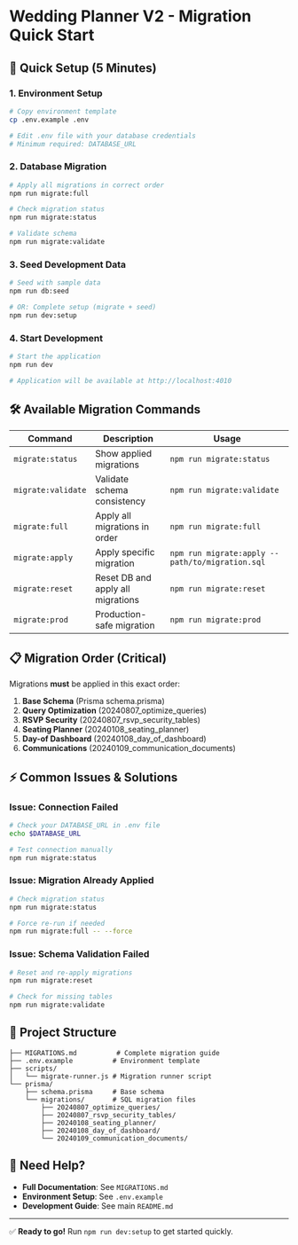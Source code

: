 # Wedding Planner V2 - Migration Quick Start

## 🚀 Quick Setup (5 Minutes)

### 1. Environment Setup
```bash
# Copy environment template
cp .env.example .env

# Edit .env file with your database credentials
# Minimum required: DATABASE_URL
```

### 2. Database Migration
```bash
# Apply all migrations in correct order
npm run migrate:full

# Check migration status
npm run migrate:status

# Validate schema
npm run migrate:validate
```

### 3. Seed Development Data
```bash
# Seed with sample data
npm run db:seed

# OR: Complete setup (migrate + seed)
npm run dev:setup
```

### 4. Start Development
```bash
# Start the application
npm run dev

# Application will be available at http://localhost:4010
```

## 🛠️ Available Migration Commands

| Command | Description | Usage |
|---------|-------------|-------|
| `migrate:status` | Show applied migrations | `npm run migrate:status` |
| `migrate:validate` | Validate schema consistency | `npm run migrate:validate` |
| `migrate:full` | Apply all migrations in order | `npm run migrate:full` |
| `migrate:apply` | Apply specific migration | `npm run migrate:apply -- path/to/migration.sql` |
| `migrate:reset` | Reset DB and apply all migrations | `npm run migrate:reset` |
| `migrate:prod` | Production-safe migration | `npm run migrate:prod` |

## 📋 Migration Order (Critical)

Migrations **must** be applied in this exact order:

1. **Base Schema** (Prisma schema.prisma)
2. **Query Optimization** (20240807_optimize_queries)
3. **RSVP Security** (20240807_rsvp_security_tables)
4. **Seating Planner** (20240108_seating_planner)
5. **Day-of Dashboard** (20240108_day_of_dashboard)
6. **Communications** (20240109_communication_documents)

## ⚡ Common Issues & Solutions

### Issue: Connection Failed
```bash
# Check your DATABASE_URL in .env file
echo $DATABASE_URL

# Test connection manually
npm run migrate:status
```

### Issue: Migration Already Applied
```bash
# Check migration status
npm run migrate:status

# Force re-run if needed
npm run migrate:full -- --force
```

### Issue: Schema Validation Failed
```bash
# Reset and re-apply migrations
npm run migrate:reset

# Check for missing tables
npm run migrate:validate
```

## 📁 Project Structure

```
├── MIGRATIONS.md          # Complete migration guide
├── .env.example          # Environment template
├── scripts/
│   └── migrate-runner.js # Migration runner script
└── prisma/
    ├── schema.prisma     # Base schema
    └── migrations/       # SQL migration files
        ├── 20240807_optimize_queries/
        ├── 20240807_rsvp_security_tables/
        ├── 20240108_seating_planner/
        ├── 20240108_day_of_dashboard/
        └── 20240109_communication_documents/
```

## 🔗 Need Help?

- **Full Documentation**: See `MIGRATIONS.md`
- **Environment Setup**: See `.env.example`
- **Development Guide**: See main `README.md`

---

✅ **Ready to go!** Run `npm run dev:setup` to get started quickly.
